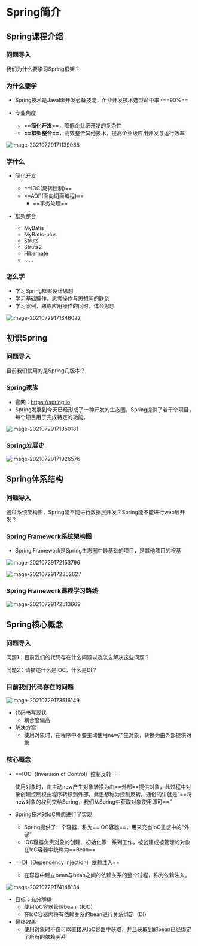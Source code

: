 # Spring简介

## Spring课程介绍

### 问题导入

我们为什么要学习Spring框架？

### 为什么要学

- Spring技术是JavaEE开发必备技能，企业开发技术选型命中率>==90%==

- 专业角度
  - ==**简化开发**==，降低企业级开发的复杂性
  - **==框架整合==**，高效整合其他技术，提高企业级应用开发与运行效率

![image-20210729171139088](/image/java/Spring全家桶/Spring/image-20210729171139088.png)

### 学什么

- 简化开发
  - ==IOC(反转控制)==
  - ==AOP(面向切面编程)==
    - ==事务处理==

- 框架整合
  - MyBatis
  - MyBatis-plus
  - Struts
  - Struts2
  - Hibernate
  - ……

### 怎么学

- 学习Spring框架设计思想
- 学习基础操作，思考操作与思想间的联系
- 学习案例，熟练应用操作的同时，体会思想

![image-20210729171346022](/image/java/Spring全家桶/Spring/image-20210729171346022.png)

## 初识Spring

### 问题导入

目前我们使用的是Spring几版本？

### Spring家族

- 官网：<https://spring.io>
- Spring发展到今天已经形成了一种开发的生态圈，Spring提供了若干个项目，每个项目用于完成特定的功能。

![image-20210729171850181](/image/java/Spring全家桶/Spring/image-20210729171850181.png)

### Spring发展史

![image-20210729171926576](/image/java/Spring全家桶/Spring/image-20210729171926576.png)

## Spring体系结构

### 问题导入

通过系统架构图，Spring能不能进行数据层开发？Spring能不能进行web层开发？

### Spring Framework系统架构图

- Spring Framework是Spring生态圈中最基础的项目，是其他项目的根基

![image-20210729172153796](/image/java/Spring全家桶/Spring/image-20210729172153796.png)

![image-20210729172352627](/image/java/Spring全家桶/Spring/image-20210729172352627.png)

### Spring Framework课程学习路线

![image-20210729172513669](/image/java/Spring全家桶/Spring/image-20210729172513669.png)

## Spring核心概念

### 问题导入

问题1：目前我们的代码存在什么问题以及怎么解决这些问题？

问题2：请描述什么是IOC，什么是DI？

### 目前我们代码存在的问题

![image-20210729173516149](/image/java/Spring全家桶/Spring/image-20210729173516149.png)

- 代码书写现状
  - 耦合度偏高
- 解决方案
  - 使用对象时，在程序中不要主动使用new产生对象，转换为由外部提供对象

### 核心概念

- ==IOC（Inversion of Control）控制反转==

  使用对象时，由主动new产生对象转换为由==外部==提供对象，此过程中对象创建控制权由程序转移到外部，此思想称为控制反转。通俗的讲就是“==将new对象的权利交给Spring，我们从Spring中获取对象使用即可==”

- Spring技术对IoC思想进行了实现

  - Spring提供了一个容器，称为==IOC容器==，用来充当IoC思想中的“外部”
  - IOC容器负责对象的创建、初始化等一系列工作，被创建或被管理的对象在IoC容器中统称为==Bean==

- ==DI（Dependency Injection）依赖注入==
  
  - 在容器中建立bean与bean之间的依赖关系的整个过程，称为依赖注入。

![image-20210729174148134](/image/java/Spring全家桶/Spring/image-20210729174148134.png)

- 目标：充分解耦
  - 使用IoC容器管理bean（IOC)
  - 在IoC容器内将有依赖关系的bean进行关系绑定（DI）
- 最终效果
  - 使用对象时不仅可以直接从IoC容器中获取，并且获取到的bean已经绑定了所有的依赖关系
